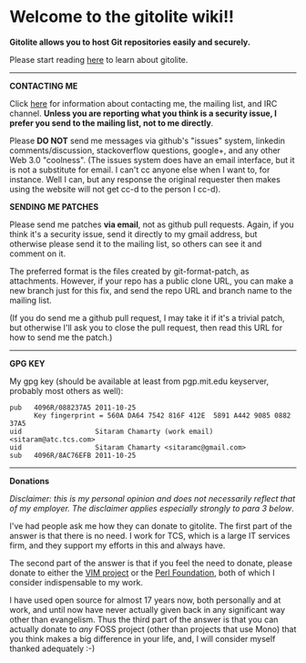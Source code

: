 # Welcome to the gitolite wiki!!

**Gitolite allows you to host Git repositories easily and securely.**

Please start reading [here](https://github.com/sitaramc/gitolite#readme) to learn about gitolite.

----

**CONTACTING ME**

Click [here](http://sitaramc.github.com/gitolite/index.html#contact) for information about contacting me, the mailing list, and IRC channel.  **Unless you are reporting what you think is a security issue, I prefer you send to the mailing list, not to me directly**.

Please **DO NOT** send me messages via github's "issues" system, linkedin comments/discussion, stackoverflow questions, google+, and any other Web 3.0 "coolness".  (The issues system does have an email interface, but it is not a substitute for email.  I can't cc anyone else when I want to, for instance.  Well I can, but any response the original requester then makes using the website will not get cc-d to the person I cc-d).

**SENDING ME PATCHES**

Please send me patches **via email**, not as github pull requests.  Again, if you think it's a security issue, send it directly to my gmail address, but otherwise please send  it to the mailing list, so others can see it and comment on it.

The preferred format is the files created by git-format-patch, as attachments.  However, if your repo has a public clone URL, you can make a new branch just for this fix, and send the repo URL and branch name to the mailing list.

(If you do send me a github pull request, I may take it if it's a trivial patch, but otherwise I'll ask you to close the pull request, then read this URL for how to send me the patch.)

----

**GPG KEY**

My gpg key (should be available at least from pgp.mit.edu keyserver, probably most others as well):

    pub   4096R/088237A5 2011-10-25
          Key fingerprint = 560A DA64 7542 816F 412E  5891 A442 9085 0882 37A5
    uid                  Sitaram Chamarty (work email) <sitaram@atc.tcs.com>
    uid                  Sitaram Chamarty <sitaramc@gmail.com>
    sub   4096R/8AC76EFB 2011-10-25

----

**Donations**

*Disclaimer: this is my personal opinion and does not necessarily reflect that of my employer.  The disclaimer applies especially strongly to para 3 below*.

I've had people ask me how they can donate to gitolite.  The first part of the answer is that there is no need.  I work for TCS, which is a large IT services firm, and they support my efforts in this and always have.

The second part of the answer is that if you feel the need to donate, please donate to either the [VIM project](http://www.vim.org/sponsor/index.php) or the [Perl Foundation](http://donate.perlfoundation.org/), both of which I consider indispensable to my work.

I have used open source for almost 17 years now, both personally and at work, and until now have never actually given back in any significant way other than evangelism.  Thus the third part of the answer is that you can actually donate to *any* FOSS project (other than projects that use Mono) that you think makes a big difference in your life, and, I will consider myself thanked adequately :-)
